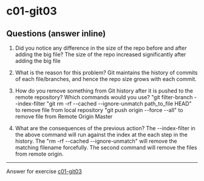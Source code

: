 # c01-git03

## Questions (answer inline)

1. Did you notice any difference in the size of the repo before and after adding the big file?
The size of the repo increased significantly after adding the big file

2. What is the reason for this problem?
Git maintains the history of commits of each file/branches, and hence the repo size grows with each commit.

3. How do you remove something from Git history after it is pushed to the remote repository? Which commands would you use? 
"git filter-branch --index-filter "git rm -rf --cached --ignore-unmatch path_to_file HEAD" to remove file from local repository
"git push origin --force --all" to remove file from Remote Origin Master

4. What are the consequences of the previous action?
The --index-filter in the above command will run against the index at the each step in the history. The "rm -rf --cached --ignore-unmatch" will remove the matching filename forcefully. 
The second command will remove the files from remote origin.


<!-- Don't change anything below this point-->
<!-- Before commiting, remove both commented lines--> 
***
Answer for exercise [c01-git03](https://github.com/devopsacademyau/academy/blob/23cc1dfa31e85651e3cdc1b0ef38da21518841ba/classes/01class/exercises/c01-git03/README.md)
